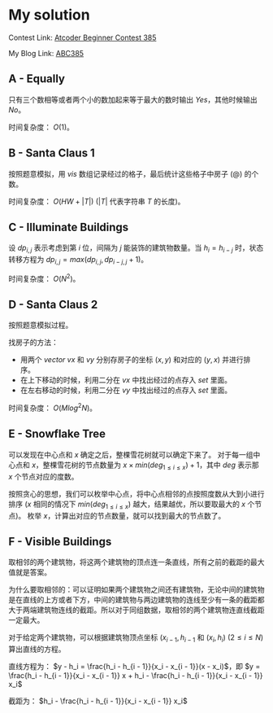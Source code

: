 # My solution
Contest Link: [Atcoder Beginner Contest 385](https://atcoder.jp/contests/abc385)

My Blog Link: [ABC385](https://blog.csdn.net/djhws144/article/details/144797168?spm=1001.2014.3001.5501)

## A - Equally
只有三个数相等或者两个小的数加起来等于最大的数时输出 $Yes$，其他时候输出 $No$。

时间复杂度： $O(1)$。

## B - Santa Claus 1
按照题意模拟，用 $vis$ 数组记录经过的格子，最后统计这些格子中房子 ($@$) 的个数。

时间复杂度： $O(HW + |T|)$ ($|T|$ 代表字符串 $T$ 的长度)。

## C - Illuminate Buildings
设 $dp_{i, j}$ 表示考虑到第 $i$ 位，间隔为 $j$ 能装饰的建筑物数量。当 $h_i = h_{i - j}$ 时，状态转移方程为 $dp_{i, j} = max(dp_{i, j}, dp_{i - j, j} + 1)$。

时间复杂度： $O(N^2)$。

## D - Santa Claus 2
按照题意模拟过程。

找房子的方法：
- 用两个 $vector$ $vx$ 和 $vy$ 分别存房子的坐标 $(x, y)$ 和对应的 $(y, x)$ 并进行排序。
- 在上下移动的时候，利用二分在 $vx$ 中找出经过的点存入 $set$ 里面。
- 在左右移动的时候，利用二分在 $vy$ 中找出经过的点存入 $set$ 里面。

时间复杂度： $O(Mlog^2N)$。

## E - Snowflake Tree
可以发现在中心点和 $x$ 确定之后，整棵雪花树就可以确定下来了。
对于每一组中心点和 $x$，整棵雪花树的节点数量为 $x \times min(deg_{1 \le i \le x}) + 1$，其中 $deg$ 表示那 $x$ 个节点对应的度数。

按照贪心的思想，我们可以枚举中心点，将中心点相邻的点按照度数从大到小进行排序 ($x$ 相同的情况下 $min(deg_{1 \le i \le x})$ 越大，结果越优，所以要取最大的 $x$ 个节点)。
枚举 $x$，计算出对应的节点数量，就可以找到最大的节点数了。

## F - Visible Buildings
取相邻的两个建筑物，将这两个建筑物的顶点连一条直线，所有之前的截距的最大值就是答案。

为什么要取相邻的：可以证明如果两个建筑物之间还有建筑物，无论中间的建筑物是在直线的上方或者下方，中间的建筑物与两边建筑物的连线至少有一条的截距都大于两端建筑物连线的截距。所以对于同组数据，取相邻的两个建筑物连直线截距一定最大。

对于给定两个建筑物，可以根据建筑物顶点坐标 $(x_{i - 1}, h_{i - 1}$ 和 $(x_i, h_i)$ ($2 \le i \le N$) 算出直线的方程。

直线方程为： $y - h_i = \frac{h_i - h_{i - 1}}{x_i - x_{i - 1}}(x - x_i)$，即 $y = \frac{h_i - h_{i - 1}}{x_i - x_{i - 1}} x + h_i - \frac{h_i - h_{i - 1}}{x_i - x_{i - 1}} x_i$

截距为： $h_i - \frac{h_i - h_{i - 1}}{x_i - x_{i - 1}} x_i$
